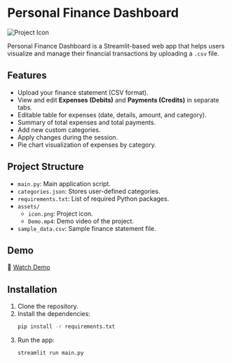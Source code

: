 # Personal Finance Dashboard

![Project Icon](assets/icon.png)

Personal Finance Dashboard is a Streamlit-based web app that helps users visualize and manage their financial transactions by uploading a `.csv` file.

## Features
- Upload your finance statement (CSV format).
- View and edit **Expenses (Debits)** and **Payments (Credits)** in separate tabs.
- Editable table for expenses (date, details, amount, and category).
- Summary of total expenses and total payments.
- Add new custom categories.
- Apply changes during the session.
- Pie chart visualization of expenses by category.

## Project Structure
- `main.py`: Main application script.
- `categories.json`: Stores user-defined categories.
- `requirements.txt`: List of required Python packages.
- `assets/`
  - `icon.png`: Project icon.
  - `Demo.mp4`: Demo video of the project.
- `sample_data.csv`: Sample finance statement file.

## Demo
🎥 [Watch Demo](assets/Demo.mp4)

## Installation
1. Clone the repository.
2. Install the dependencies:
   ```bash
   pip install -r requirements.txt
   ```
3. Run the app:
   ```bash
   streamlit run main.py
   ```

